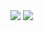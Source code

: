 <img src="https://github-readme-stats.vercel.app/api?username=NeserCode&show_icons=true&theme=codeSTACKr" />
<img src="https://github-readme-stats.vercel.app/api/top-langs/?username=NeserCode&layout=compact&theme=codeSTACKr" />
